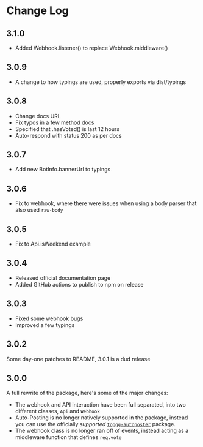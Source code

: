 <a name="Change Log"></a>

# Change Log

## 3.1.0

  - Added Webhook.listener() to replace Webhook.middleware()

## 3.0.9
  - A change to how typings are used, properly exports via dist/typings

## 3.0.8
  - Change docs URL
  - Fix typos in a few method docs
  - Specified that .hasVoted() is last 12 hours
  - Auto-respond with status 200 as per docs

## 3.0.7
  - Add new BotInfo.bannerUrl to typings

## 3.0.6
  - Fix to webhook, where there were issues when using a body parser that also used `raw-body`

## 3.0.5
  - Fix to Api.isWeekend example

## 3.0.4
  - Released official documentation page
  - Added GitHub actions to publish to npm on release

## 3.0.3
  - Fixed some webhook bugs
  - Improved a few typings

## 3.0.2
Some day-one patches to README, 3.0.1 is a dud release

## 3.0.0
A full rewrite of the package, here's some of the major changes:
  - The webhook and API interaction have been full separated, into two different classes, `Api` and `Webhook`
  - Auto-Posting is no longer natively supported in the package, instead you can use the officially *supported* [`topgg-autoposter`](https://npmjs.com/topgg-autoposter) package.
  - The webhook class is no longer ran off of events, instead acting as a middleware function that defines `req.vote`
